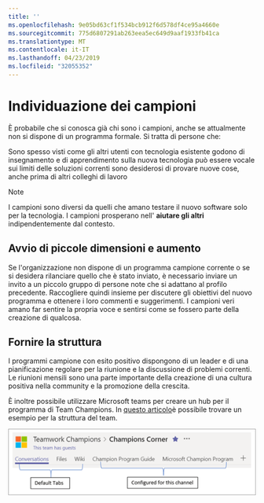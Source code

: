 ```yaml
---
title: ''
ms.openlocfilehash: 9e05bd63cf1f534bcb912f6d578df4ce95a4660e
ms.sourcegitcommit: 775d6807291ab263eea5ec649d9aaf1933fb41ca
ms.translationtype: MT
ms.contentlocale: it-IT
ms.lasthandoff: 04/23/2019
ms.locfileid: "32055352"
---
```

# <a name="finding-your-champions"></a>Individuazione dei campioni 

È probabile che si conosca già chi sono i campioni, anche se attualmente non si dispone di un programma formale.  Si tratta di persone che:

Sono spesso visti come gli altri utenti con tecnologia esistente godono di insegnamento e di apprendimento sulla nuova tecnologia può essere vocale sui limiti delle soluzioni correnti sono desiderosi di provare nuove cose, anche prima di altri colleghi di lavoro

> [!NOTE]
> I campioni sono diversi da quelli che amano testare il nuovo software solo per la tecnologia. I campioni prosperano nell' **aiutare gli altri** indipendentemente dal contesto. 

## <a name="start-small-and-grow"></a>Avvio di piccole dimensioni e aumento

Se l'organizzazione non dispone di un programma campione corrente o se si desidera rilanciare quello che è stato inviato, è necessario inviare un invito a un piccolo gruppo di persone note che si adattano al profilo precedente.  Raccogliere quindi insieme per discutere gli obiettivi del nuovo programma e ottenere i loro commenti e suggerimenti. I campioni veri amano far sentire la propria voce e sentirsi come se fossero parte della creazione di qualcosa.  

## <a name="provide-structure"></a>Fornire la struttura

I programmi campione con esito positivo dispongono di un leader e di una pianificazione regolare per la riunione e la discussione di problemi correnti.  Le riunioni mensili sono una parte importante della creazione di una cultura positiva nella community e la promozione della crescita.  

È inoltre possibile utilizzare Microsoft teams per creare un hub per il programma di Team Champions.  In [questo articolo](https://docs.microsoft.com/en-us/MicrosoftTeams/teams-adoption-your-first-teams)è possibile trovare un esempio per la struttura del team.

![schede squadra campione team](media/teams-adoption-tab-example.png)